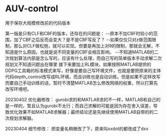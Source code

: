 # AUV-control
用于保存大规模修改前的代码版本

第一版是只有CLF和CBF的版本，还存在的问题是：
--原本不加CBF时较小的范围，加了CBF之后反而会变大？是不是CBF写反了？
--如果仅仅只对z做范围限制，那么对CLF做松弛，就可以实现。但要是再加上对θ的限制，那就会无解，不知道是什么原因。也就是说不同变量的CBF会相互影响。
--不知道MATLAB的二次规划算法内部是怎么写的，应该有什么处理，而自己写的简单版本手动求解二次规划又不知道问题出在哪里
接下来要加上RL模块，如果按照MATLAB提供的DDPG工具箱的标准模式来写，好像是要自己写环境文件，也就是要把原来的主体代码depth_control改写成RL环境，而且训练也是自动训练。但是如果不这样改写而要自己手动训练的话，暂时不清楚MATLAB怎么修改网络的权重，所以打算先改写环境吧。

20230402 优化器修改：
gurobi求的和MATLAB求的不一样，MATLAB和自己的是一样的，暂且认为gurobi不太行；而自己求解的可能是因为存在舍入误差，导致优化效果不如MATLAB求解器；最终结论还是先继续使用MATLAB自带的的二次规划求解器。

20230404 细节修改：
把变量名稍微改了下，原来叫xxdot的都改成了dxx